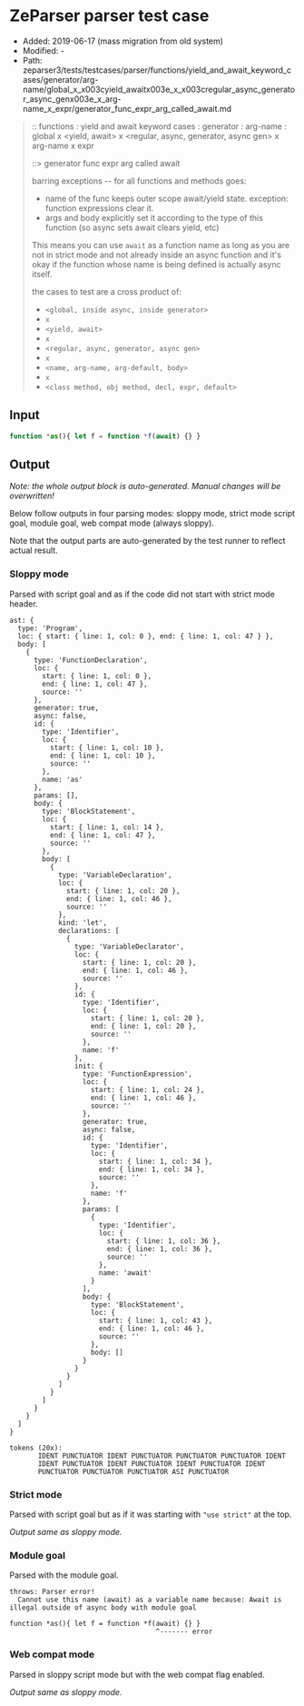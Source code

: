 # ZeParser parser test case

- Added: 2019-06-17 (mass migration from old system)
- Modified: -
- Path: zeparser3/tests/testcases/parser/functions/yield_and_await_keyword_cases/generator/arg-name/global_x_x003cyield_awaitx003e_x_x003cregular_async_generator_async_genx003e_x_arg-name_x_expr/generator_func_expr_arg_called_await.md

> :: functions : yield and await keyword cases : generator : arg-name : global x <yield, await> x <regular, async, generator, async gen> x arg-name x expr
>
> ::> generator func expr arg called await
>
> barring exceptions -- for all functions and methods goes:
>
> - name of the func keeps outer scope await/yield state. exception: function expressions clear it.
> - args and body explicitly set it according to the type of this function (so async sets await clears yield, etc)
>
> This means you can use `await` as a function name as long as you are not in strict mode and not already inside an async function and it's okay if the function whose name is being defined is actually async itself.
>
> the cases to test are a cross product of:
>
> - `<global, inside async, inside generator>` 
> - `x` 
> - `<yield, await>`
> - `x` 
> - `<regular, async, generator, async gen>`
> - `x` 
> - `<name, arg-name, arg-default, body>`
> - `x`
> - `<class method, obj method, decl, expr, default>`

## Input

`````js
function *as(){ let f = function *f(await) {} }
`````

## Output

_Note: the whole output block is auto-generated. Manual changes will be overwritten!_

Below follow outputs in four parsing modes: sloppy mode, strict mode script goal, module goal, web compat mode (always sloppy).

Note that the output parts are auto-generated by the test runner to reflect actual result.

### Sloppy mode

Parsed with script goal and as if the code did not start with strict mode header.

`````
ast: {
  type: 'Program',
  loc: { start: { line: 1, col: 0 }, end: { line: 1, col: 47 } },
  body: [
    {
      type: 'FunctionDeclaration',
      loc: {
        start: { line: 1, col: 0 },
        end: { line: 1, col: 47 },
        source: ''
      },
      generator: true,
      async: false,
      id: {
        type: 'Identifier',
        loc: {
          start: { line: 1, col: 10 },
          end: { line: 1, col: 10 },
          source: ''
        },
        name: 'as'
      },
      params: [],
      body: {
        type: 'BlockStatement',
        loc: {
          start: { line: 1, col: 14 },
          end: { line: 1, col: 47 },
          source: ''
        },
        body: [
          {
            type: 'VariableDeclaration',
            loc: {
              start: { line: 1, col: 20 },
              end: { line: 1, col: 46 },
              source: ''
            },
            kind: 'let',
            declarations: [
              {
                type: 'VariableDeclarator',
                loc: {
                  start: { line: 1, col: 20 },
                  end: { line: 1, col: 46 },
                  source: ''
                },
                id: {
                  type: 'Identifier',
                  loc: {
                    start: { line: 1, col: 20 },
                    end: { line: 1, col: 20 },
                    source: ''
                  },
                  name: 'f'
                },
                init: {
                  type: 'FunctionExpression',
                  loc: {
                    start: { line: 1, col: 24 },
                    end: { line: 1, col: 46 },
                    source: ''
                  },
                  generator: true,
                  async: false,
                  id: {
                    type: 'Identifier',
                    loc: {
                      start: { line: 1, col: 34 },
                      end: { line: 1, col: 34 },
                      source: ''
                    },
                    name: 'f'
                  },
                  params: [
                    {
                      type: 'Identifier',
                      loc: {
                        start: { line: 1, col: 36 },
                        end: { line: 1, col: 36 },
                        source: ''
                      },
                      name: 'await'
                    }
                  ],
                  body: {
                    type: 'BlockStatement',
                    loc: {
                      start: { line: 1, col: 43 },
                      end: { line: 1, col: 46 },
                      source: ''
                    },
                    body: []
                  }
                }
              }
            ]
          }
        ]
      }
    }
  ]
}

tokens (20x):
       IDENT PUNCTUATOR IDENT PUNCTUATOR PUNCTUATOR PUNCTUATOR IDENT
       IDENT PUNCTUATOR IDENT PUNCTUATOR IDENT PUNCTUATOR IDENT
       PUNCTUATOR PUNCTUATOR PUNCTUATOR ASI PUNCTUATOR
`````

### Strict mode

Parsed with script goal but as if it was starting with `"use strict"` at the top.

_Output same as sloppy mode._

### Module goal

Parsed with the module goal.

`````
throws: Parser error!
  Cannot use this name (await) as a variable name because: Await is illegal outside of async body with module goal

function *as(){ let f = function *f(await) {} }
                                    ^------- error
`````


### Web compat mode

Parsed in sloppy script mode but with the web compat flag enabled.

_Output same as sloppy mode._
